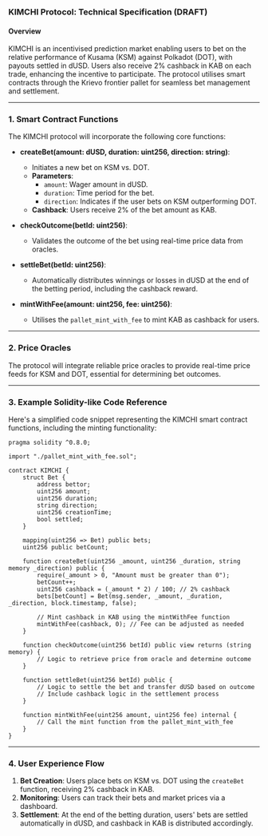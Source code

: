 ### KIMCHI Protocol: Technical Specification (DRAFT)

#### Overview
KIMCHI is an incentivised prediction market enabling users to bet on the relative performance of Kusama (KSM) against Polkadot (DOT), with payouts settled in dUSD. Users also receive 2% cashback in KAB on each trade, enhancing the incentive to participate. The protocol utilises smart contracts through the Krievo frontier pallet for seamless bet management and settlement.

---

### 1. **Smart Contract Functions**
The KIMCHI protocol will incorporate the following core functions:

- **createBet(amount: dUSD, duration: uint256, direction: string)**:
  - Initiates a new bet on KSM vs. DOT.
  - **Parameters**:
    - `amount`: Wager amount in dUSD.
    - `duration`: Time period for the bet.
    - `direction`: Indicates if the user bets on KSM outperforming DOT.
  - **Cashback**: Users receive 2% of the bet amount as KAB.

- **checkOutcome(betId: uint256)**:
  - Validates the outcome of the bet using real-time price data from oracles.

- **settleBet(betId: uint256)**:
  - Automatically distributes winnings or losses in dUSD at the end of the betting period, including the cashback reward.

- **mintWithFee(amount: uint256, fee: uint256)**:
  - Utilises the `pallet_mint_with_fee` to mint KAB as cashback for users.

---

### 2. **Price Oracles**
The protocol will integrate reliable price oracles to provide real-time price feeds for KSM and DOT, essential for determining bet outcomes.

---

### 3. **Example Solidity-like Code Reference**
Here's a simplified code snippet representing the KIMCHI smart contract functions, including the minting functionality:

```solidity
pragma solidity ^0.8.0;

import "./pallet_mint_with_fee.sol";

contract KIMCHI {
    struct Bet {
        address bettor;
        uint256 amount;
        uint256 duration;
        string direction;
        uint256 creationTime;
        bool settled;
    }

    mapping(uint256 => Bet) public bets;
    uint256 public betCount;

    function createBet(uint256 _amount, uint256 _duration, string memory _direction) public {
        require(_amount > 0, "Amount must be greater than 0");
        betCount++;
        uint256 cashback = (_amount * 2) / 100; // 2% cashback
        bets[betCount] = Bet(msg.sender, _amount, _duration, _direction, block.timestamp, false);
        
        // Mint cashback in KAB using the mintWithFee function
        mintWithFee(cashback, 0); // Fee can be adjusted as needed
    }

    function checkOutcome(uint256 betId) public view returns (string memory) {
        // Logic to retrieve price from oracle and determine outcome
    }

    function settleBet(uint256 betId) public {
        // Logic to settle the bet and transfer dUSD based on outcome
        // Include cashback logic in the settlement process
    }

    function mintWithFee(uint256 amount, uint256 fee) internal {
        // Call the mint function from the pallet_mint_with_fee
    }
}
```

---

### 4. **User Experience Flow**
1. **Bet Creation**: Users place bets on KSM vs. DOT using the `createBet` function, receiving 2% cashback in KAB.
2. **Monitoring**: Users can track their bets and market prices via a dashboard.
3. **Settlement**: At the end of the betting duration, users' bets are settled automatically in dUSD, and cashback in KAB is distributed accordingly.
